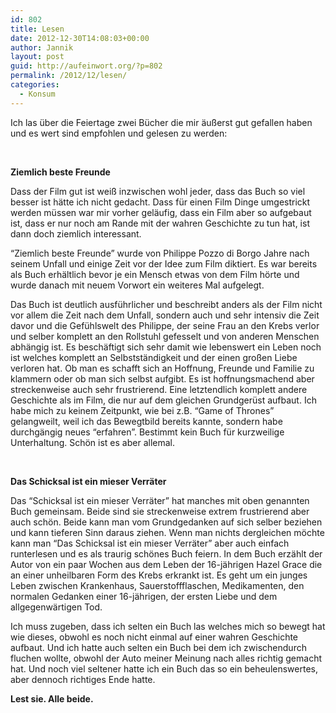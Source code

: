 ```yaml
---
id: 802
title: Lesen
date: 2012-12-30T14:08:03+00:00
author: Jannik
layout: post
guid: http://aufeinwort.org/?p=802
permalink: /2012/12/lesen/
categories:
  - Konsum
---
```

Ich las über die Feiertage zwei Bücher die mir äußerst gut gefallen haben und es wert sind empfohlen und gelesen zu werden:

&nbsp;

**Ziemlich beste Freunde**

Dass der Film gut ist weiß inzwischen wohl jeder, dass das Buch so viel besser ist hätte ich nicht gedacht. Dass für einen Film Dinge umgestrickt werden müssen war mir vorher geläufig, dass ein Film aber so aufgebaut ist, dass er nur noch am Rande mit der wahren Geschichte zu tun hat, ist dann doch ziemlich interessant.

&#8220;Ziemlich beste Freunde&#8221; wurde von Philippe Pozzo di Borgo Jahre nach seinem Unfall und einige Zeit vor der Idee zum Film diktiert. Es war bereits als Buch erhältlich bevor je ein Mensch etwas von dem Film hörte und wurde danach mit neuem Vorwort ein weiteres Mal aufgelegt.

Das Buch ist deutlich ausführlicher und beschreibt anders als der Film nicht vor allem die Zeit nach dem Unfall, sondern auch und sehr intensiv die Zeit davor und die Gefühlswelt des Philippe, der seine Frau an den Krebs verlor und selber komplett an den Rollstuhl gefesselt und von anderen Menschen abhängig ist. Es beschäftigt sich sehr damit wie lebenswert ein Leben noch ist welches komplett an Selbstständigkeit und der einen großen Liebe verloren hat. Ob man es schafft sich an Hoffnung, Freunde und Familie zu klammern oder ob man sich selbst aufgibt. Es ist hoffnungsmachend aber streckenweise auch sehr frustrierend. Eine letztendlich komplett andere Geschichte als im Film, die nur auf dem gleichen Grundgerüst aufbaut. Ich habe mich zu keinem Zeitpunkt, wie bei z.B. &#8220;Game of Thrones&#8221; gelangweilt, weil ich das Bewegtbild bereits kannte, sondern habe durchgängig neues &#8220;erfahren&#8221;. Bestimmt kein Buch für kurzweilige Unterhaltung. Schön ist es aber allemal.

&nbsp;

**Das Schicksal ist ein mieser Verräter**

Das &#8220;Schicksal ist ein mieser Verräter&#8221; hat manches mit oben genannten Buch gemeinsam. Beide sind sie streckenweise extrem frustrierend aber auch schön. Beide kann man vom Grundgedanken auf sich selber beziehen und kann tieferen Sinn daraus ziehen. Wenn man nichts dergleichen möchte kann man &#8220;Das Schicksal ist ein mieser Verräter&#8221; aber auch einfach runterlesen und es als traurig schönes Buch feiern. In dem Buch erzählt der Autor von ein paar Wochen aus dem Leben der 16-jährigen Hazel Grace die an einer unheilbaren Form des Krebs erkrankt ist. Es geht um ein junges Leben zwischen Krankenhaus, Sauerstoffflaschen, Medikamenten, den normalen Gedanken einer 16-jährigen, der ersten Liebe und dem allgegenwärtigen Tod.

Ich muss zugeben, dass ich selten ein Buch las welches mich so bewegt hat wie dieses, obwohl es noch nicht einmal auf einer wahren Geschichte aufbaut. Und ich hatte auch selten ein Buch bei dem ich zwischendurch fluchen wollte, obwohl der Auto meiner Meinung nach alles richtig gemacht hat. Und noch viel seltener hatte ich ein Buch das so ein beheulenswertes, aber dennoch richtiges Ende hatte.

**Lest sie. Alle beide.**

&nbsp;